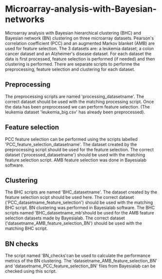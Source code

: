 # Microarray-analysis-with-Bayesian-networks
Microarray analysis with Bayesian hierarchical clustering (BHC) and Bayesian network (BN) clustering on three microarray datasets. Pearson's correlation coefficient (PCC) and an augmented Markov blanket (AMB) are used for feature selection.
The 3 datasets are: a leukemia dataset, a colon cancer dataset and an Alzheimer's disease dataset. For each dataset the data is first processed, feature selection is performed (if needed) and then clustering is performed. There are separate scripts to performe the preprocessing, feature selection and clustering for each dataset.


## Preprocessing
The preprocessing scripts are named 'processing_datasetname'. The correct dataset should be used with the matching processing script. Once the data has been preprocessed we can perform feature selection. (The leukemia dataset 'leukemia_big.csv' has already been preprocessed).

## Feature selection
PCC feature selection can be performed using the scripts labelled 'PCC_feature_selection_datasetname'. The dataset created by the preprocessing script should be used for the feature selection. The correct dataset ('processed_datasetname') should be used with the matching feature selection script. AMB feature selection was done in Bayesialab software.

## Clustering
The BHC scripts are named 'BHC_datasetname'. The dataset created by the feature selection scipt should be used here. The correct dataset ('PCC_datasetname_feature_selection') should be used with the matching BHC script. BN clustering was performed in Bayesialab software. The BHC scripts named 'BHC_datasetname_mb'should be used for the AMB feature selection datasets made by Bayesialab. The correct dataset ('datasetname_AMB_feature_selection_BN') should be used with the matching BHC script.

## BN checks
The script named 'BN_checks'can be used to calculate the performance metrics of the BN clustering. The 'datasetname_AMB_feature_selection_BN' and 'datasetname_PCC_feature_selection_BN' files from Bayesialab can be checked using this script.
